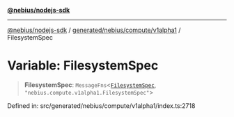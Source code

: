 [**@nebius/nodejs-sdk**](../../../../../README.md)

***

[@nebius/nodejs-sdk](../../../../../README.md) / [generated/nebius/compute/v1alpha1](../README.md) / FilesystemSpec

# Variable: FilesystemSpec

> **FilesystemSpec**: `MessageFns`\<[`FilesystemSpec`](../interfaces/FilesystemSpec.md), `"nebius.compute.v1alpha1.FilesystemSpec"`\>

Defined in: src/generated/nebius/compute/v1alpha1/index.ts:2718
